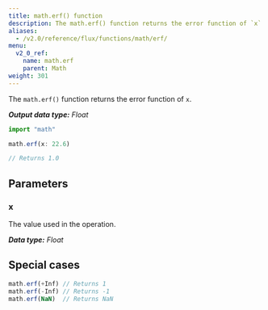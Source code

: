 ```yaml
---
title: math.erf() function
description: The math.erf() function returns the error function of `x`.
aliases:
  - /v2.0/reference/flux/functions/math/erf/
menu:
  v2_0_ref:
    name: math.erf
    parent: Math
weight: 301
---
```


The `math.erf()` function returns the error function of `x`.

_**Output data type:** Float_

```js
import "math"

math.erf(x: 22.6)

// Returns 1.0
```

## Parameters

### x
The value used in the operation.

_**Data type:** Float_

## Special cases
```js
math.erf(+Inf) // Returns 1
math.erf(-Inf) // Returns -1
math.erf(NaN)  // Returns NaN
```
